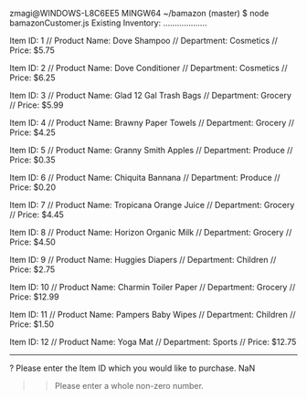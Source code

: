 zmagi@WINDOWS-L8C6EE5 MINGW64 ~/bamazon (master)
$ node bamazonCustomer.js
Existing Inventory: 
...................

Item ID: 1  //  Product Name: Dove Shampoo  //  Department: Cosmetics  //  Price: $5.75

Item ID: 2  //  Product Name: Dove Conditioner  //  Department: Cosmetics  //  Price: $6.25

Item ID: 3  //  Product Name: Glad 12 Gal Trash Bags  //  Department: Grocery  //  Price: $5.99

Item ID: 4  //  Product Name: Brawny Paper Towels  //  Department: Grocery  //  Price: $4.25

Item ID: 5  //  Product Name: Granny Smith Apples  //  Department: Produce  //  Price: $0.35

Item ID: 6  //  Product Name: Chiquita Bannana  //  Department: Produce  //  Price: $0.20

Item ID: 7  //  Product Name: Tropicana Orange Juice  //  Department: Grocery  //  Price: $4.45

Item ID: 8  //  Product Name: Horizon Organic Milk  //  Department: Grocery  //  Price: $4.50

Item ID: 9  //  Product Name: Huggies Diapers  //  Department: Children  //  Price: $2.75

Item ID: 10  //  Product Name: Charmin Toiler Paper  //  Department: Grocery  //  Price: $12.99

Item ID: 11  //  Product Name: Pampers Baby Wipes  //  Department: Children  //  Price: $1.50

Item ID: 12  //  Product Name: Yoga Mat  //  Department: Sports  //  Price: $12.75

---------------------------------------------------------------------

? Please enter the Item ID which you would like to purchase. NaN
>> Please enter a whole non-zero number.
